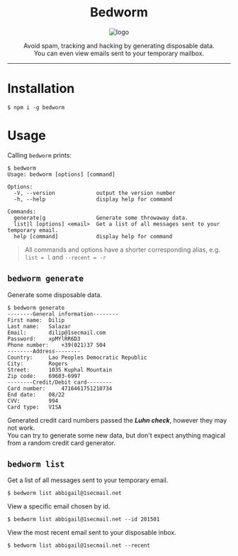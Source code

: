 <h1 align="center">Bedworm</h1>
<p align="center">
 <img src="https://raw.githubusercontent.com/Gejsi/bedworm/main/logo.svg" alt="logo" />
</p>
<p align="center">Avoid spam, tracking and hacking by generating disposable data.<br />You can even view emails sent to your temporary mailbox.</p>

---

# Installation

```console
$ npm i -g bedworm
```

# Usage

Calling `bedworm` prints:

```console
$ bedworm
Usage: bedworm [options] [command]

Options:
  -V, --version             output the version number
  -h, --help                display help for command

Commands:
  generate|g                Generate some throwaway data.
  list|l [options] <email>  Get a list of all messages sent to your temporary email.
  help [command]            display help for command
```

> All commands and options have a shorter corresponding alias, e.g. `list = l` and `--recent = -r`

## `bedworm generate`

Generate some disposable data.

```console
$ bedworm generate
--------General information--------
First name:	 Dilip
Last name:	 Salazar
Email:		 dilip@1secmail.com
Password:	 xpMYlRR6D3
Phone number:	 +39(021)37 504
--------Address--------
Country:	 Lao Peoples Democratic Republic
City:		 Rogers
Street:		 1035 Kuphal Mountain
Zip code:	 69603-6997
--------Credit/Debit card--------
Card number:	 4716461751210734
End date:	 08/22
CVV:		 994
Card type:	 VISA
```

Generated credit card numbers passed the **_Luhn check_**, however they may not work.<br /> You can try to generate some new data, but don't expect anything magical from a random credit card generator.

## `bedworm list`

Get a list of all messages sent to your temporary email.

```console
$ bedworm list abbigail@1secmail.net
```

View a specific email chosen by id.

```console
$ bedworm list abbigail@1secmail.net --id 201501
```

View the most recent email sent to your disposable inbox.

```console
$ bedworm list abbigail@1secmail.net --recent
```
